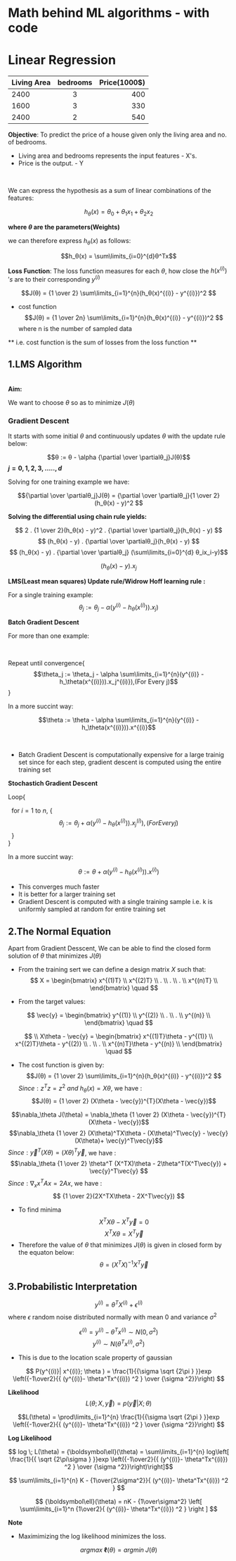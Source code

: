 # Math behind ML algorithms - with code

# Linear Regression

| Living Area   | bedrooms      | Price(1000$) |
| ------------- |:-------------:| -----:       |
| 2400          | 3             |  400         |
| 1600          | 3             |  330         |
| 2400          | 2             |  540

**Objective**: To predict the price of a house given only the living area and no. of bedrooms.  
- Living area and bedrooms represents the input features - X's.  
- Price is the output. - Y

&nbsp; 
  
We can express the hypothesis as a sum of linear combinations of the features:

$$h_θ (x)=θ_0+θ_1 x_1+θ_2 x_2$$
    
**where $θ$ are the parameters(Weights)**
&nbsp;  

we can therefore express $h_θ(x)$ as follows:

$$h_θ(x) = \sum\limits_{i=0}^{d}θ^Tx$$
                    
**Loss Function**:
The loss function measures for each $θ$, how close the $h(x^{(i)})'s$ are to their corresponding $y^{(i)}$

$$J(θ) = {1 \over 2} \sum\limits_{i=1}^{n}(h_θ(x)^{(i)} - y^{(i)})^2 $$

- cost function
$$J(θ) = {1 \over 2n} \sum\limits_{i=1}^{n}(h_θ(x)^{(i)} - y^{(i)})^2 $$
where n is the number of sampled data  

** i.e. cost function is the sum of losses from the loss function **

## 1.LMS Algorithm
&nbsp;  
**Aim:**

We want to choose $θ$ so as to minimize $J(θ)$ 


### Gradient Descent

It starts with some initial $θ$ and continuously updates $θ$ with the update rule below:

$$θ := θ - \alpha {\partial \over \partialθ_j}J(θ)$$
**$j = 0,1,2,3,.....,d$**

Solving for one training example we have:

$${\partial \over \partialθ_j}J(θ) = {\partial \over \partialθ_j}{1 \over 2}(h_θ(x) - y)^2 $$

**Solving the differential using chain rule yields:**

$$        2 . {1 \over 2}(h_θ(x) - y)^2 . {\partial \over \partialθ_j}(h_θ(x) - y) $$
$$       (h_θ(x) - y) . {\partial \over \partialθ_j}(h_θ(x) - y) $$
$$       (h_θ(x) - y) . {\partial \over \partialθ_j} (\sum\limits_{i=0}^{d} θ_ix_i-y)$$

$$ (h_\theta(x) - y). x_j$$


**LMS(Least mean squares) Update rule/Widrow Hoff learning rule :**

For a single training example:
$$\theta_j := \theta_j - \alpha (y^{(i)} - h_\theta(x^{(i)})).x_j)$$


**Batch Gradient Descent**

For more than one example:

&nbsp;  

Repeat until convergence{$$\theta_j := \theta_j - \alpha \sum\limits_{i=1}^{n}(y^{(i)} - h_\theta(x^{(i)})).x_j^{(i)}),(For Every j)$$}


In a more succint way:

$$\theta := \theta - \alpha \sum\limits_{i=1}^{n}(y^{(i)} - h_\theta(x^{(i)})).x^{(i)}$$

&nbsp;

- Batch Gradient Descent is computationally expensive for a large trainig set since for each step, gradient descent is computed using the entire training set

**Stochastich Gradient Descent**

Loop{  

&nbsp; for $i = 1$ to $n$,&nbsp;{ $$\theta_j := \theta_j + \alpha (y^{(i)} - h_\theta(x^{(i)})).x_j^{(i)}), (For Every j)$$ 
&nbsp;  }  
}

In a more succint way:


$$\theta := \theta + \alpha (y^{(i)} - h_\theta(x^{(i)})).x^{(i)})$$

- This converges much faster
- It is better for a larger training set
- Gradient Descent is computed with a single training sample i.e. k is uniformly sampled at random for entire training set


## 2.The Normal Equation

Apart from Gradient Desscent, We can be able to find the closed form solution of $\theta$ that minimizes $J(\theta)$  
- From the training sert we can define a design matrix $X$ such that:
$$ X =
	\begin{bmatrix} 
	x^{(1)T} \\
	x^{(2)T} \\
       .     \\
       .     \\
       .     \\
    x^{(n)T} \\
	\end{bmatrix}
	\quad
	$$

- From the target values:

$$ \vec{y} = 
	\begin{bmatrix} 
	y^{(1)} \\
	y^{(2)} \\
    .       \\
    .       \\
	y^{(n)} \\
	\end{bmatrix}
	\quad
	$$
    
  
  
$$ 
\\
X\theta - \vec{y} = 
	\begin{bmatrix} 
	x^{(1)T}\theta - y^{(1)} \\
	x^{(2)T}\theta - y^{(2)} \\
    .       \\
    .       \\
	x^{(n)T}\theta - y^{(n)} \\
	\end{bmatrix}
	\quad
	$$
    
- The cost function is given by:  
$$J(θ) = {1 \over 2} \sum\limits_{i=1}^{n}(h_θ(x)^{(i)} - y^{(i)})^2 $$
$Since:  z^{T}z = z^2$  $and$ $h_θ(x) = X\theta$, we have :
$$J(θ) = {1 \over 2} (X\theta - \vec{y})^{T}(X\theta - \vec{y})$$
 
$$\nabla_\theta J(\theta) = \nabla_\theta {1 \over 2} (X\theta - \vec{y})^{T}(X\theta - \vec{y})$$
$$\nabla_\theta {1 \over 2} (X\theta)^TX\theta - (X\theta)^T\vec{y} - \vec{y}(X\theta)+ \vec{y}^T\vec{y}$$
$Since: \vec{y}^T(X\theta) = (X\theta)^T\vec{y}$, we have :
$$\nabla_\theta {1 \over 2} \theta^T (X^TX)\theta - 2\theta^T(X^T\vec{y}) + \vec{y}^T\vec{y} $$
$Since: \nabla_xx^TAx = 2Ax$, we have :
$$ {1 \over 2}(2X^TX\theta - 2X^T\vec{y}) $$

- To find minima
$$X^TX\theta - X^T\vec{y} = 0$$
$$X^TX\theta = X^T\vec{y}$$  
- Therefore the value of $\theta$ that minimizes $J(\theta)$ is given in closed form by the equaton below:
$$\theta = (X^TX)^{-1}X^T\vec{y}$$


## 3.Probabilistic Interpretation

$$y^{(i)} = \theta^TX^{(i)} + \epsilon^{(i)}$$
where $\epsilon$ random noise distributed normally with mean $0$ and variance $\sigma^{2}$


$$ \epsilon^{(i)} = y^{(i)} - \theta^Tx^{(i)} \sim N(0, \sigma^{2})$$ 
$$y^{(i)} \sim N(\theta^Tx^{(i)}, \sigma^{2})$$ 
- This is due to the location scale property of gaussian

$$ P(y^{(i)}| x^{(i)}; \theta ) = \frac{1}{{\sigma \sqrt {2\pi } }}exp \left({-1\over2}{{ (y^{(i)}- \theta^Tx^{(i)}) ^2 } \over {\sigma ^2}}\right) $$


**Likelihood**
$$L(\theta;X,\vec{y}) = p(\vec{y}|X; \theta)$$

$$L(\theta) =  \prod\limits_{i=1}^{n} \frac{1}{{\sigma \sqrt {2\pi } }}exp \left({-1\over2}{{ (y^{(i)}- \theta^Tx^{(i)}) ^2 } \over {\sigma ^2}}\right) $$

**Log Likelihood**

$$ log \;  L(\theta) = {\boldsymbol\ell}(\theta) = \sum\limits_{i=1}^{n} log\left[ \frac{1}{{ \sqrt {2\pi\sigma } }}exp \left({-1\over2}{{ (y^{(i)}- \theta^Tx^{(i)}) ^2 } \over {\sigma ^2}}\right)\right]$$

$$ \sum\limits_{i=1}^{n}  K - {1\over{2\sigma^2}}{ (y^{(i)}- \theta^Tx^{(i)}) ^2 }  $$

$$ {\boldsymbol\ell}(\theta) = nK - {1\over\sigma^2} \left[ \sum\limits_{i=1}^n {1\over2}{ (y^{(i)}- \theta^Tx^{(i)}) ^2 } \right ] $$

**Note**
- Maximimizing the log likelihood minimizes the loss.

$$argmax\; {\boldsymbol\ell}(\theta) = argmin\; J(\theta) $$

